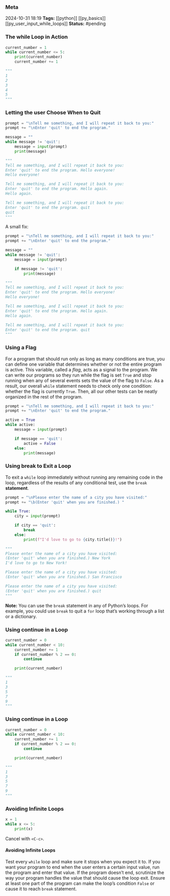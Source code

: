 ### Meta
2024-10-31 18:19
**Tags:** [[python]] [[py_basics]] [[py_user_input_while_loops]]
**Status:** #pending 

### The while Loop in Action
```Python title:example.py
current_number = 1
while current_number <= 5:
	print(current_number)
	current_number += 1

"""
1
2
3
4
5
"""
```

### Letting the user Choose When to Quit
```Python title:example.py
prompt = "\nTell me something, and I will repeat it back to you:"
prompt += "\nEnter 'quit' to end the program."

message = ""
while message != 'quit':
	message = input(prompt)
	print(message)

"""
Tell me something, and I will repeat it back to you:
Enter 'quit' to end the program. Hello everyone!
Hello everyone!

Tell me something, and I will repeat it back to you:
Enter 'quit' to end the program. Hello again.
Hello again.

Tell me something, and I will repeat it back to you:
Enter 'quit' to end the program. quit
quit
"""
```

A small fix:
```Python title:example.py
prompt = "\nTell me something, and I will repeat it back to you:"
prompt += "\nEnter 'quit' to end the program."

message = ""
while message != 'quit':
	message = input(prompt)

	if message != 'quit':
		print(message)

"""
Tell me something, and I will repeat it back to you:
Enter 'quit' to end the program. Hello everyone!
Hello everyone!

Tell me something, and I will repeat it back to you:
Enter 'quit' to end the program. Hello again.
Hello again.

Tell me something, and I will repeat it back to you:
Enter 'quit' to end the program. quit
"""
```

### Using a Flag
For a program that should run only as long as many conditions are true, you can define one variable that determines whether or not the entire program is active. This variable, called a *flag*, acts as a signal to the program. We can write our programs so they run while the flag is set `True` and stop running when any of several events sets the value of the flag to `False`. As a result, our overall `while` statement needs to check only one condition: whether the flag is currently `True`. Then, all our other tests can be neatly organized in the rest of the program.

```Python title:example.py
prompt = "\nTell me something, and I will repeat it back to you:"
prompt += "\nEnter 'quit' to end the program."

active = True
while active:
	message = input(prompt)

	if message == 'quit':
		active = False
	else:
		print(message)
```

### Using break to Exit a Loop
To exit a `while` loop immediately without running any remaining code in the loop, regardless of the results of any conditional test, use the `break` **statement**.

```Python title:example.py
prompt = "\nPlease enter the name of a city you have visited:"
prompt += "\b(Enter 'quit' when you are finished.) "

while True:
	city = input(prompt)

	if city == 'quit':
		break
	else:
		print(f"I'd love to go to {city.title()}!")

"""
Please enter the name of a city you have visited:
(Enter 'quit' when you are finished.) New York
I'd love to go to New York!

Please enter the name of a city you have visited:
(Enter 'quit' when you are finished.) San Francisco

Please enter the name of a city you have visited:
(Enter 'quit' when you are finished.) quit
"""
```

**Note:** You can use the `break` statement in any of Python’s loops. For example, you could use `break` to quit a `for` loop that’s working through a list or a dictionary.

### Using continue in a Loop
```Python title:example.py
current_number = 0
while current_number < 10:
	current_number += 1
	if current_number % 2 == 0:
		continue

	print(current_number)

"""
1
3
5
7
9
"""
```

### Using continue in a Loop
```Python title:example.py
current_number = 0
while current_number < 10:
	current_number += 1
	if current_number % 2 == 0:
		continue

	print(current_number)

"""
1
3
5
7
9
"""
```

### Avoiding Infinite Loops
```Python title:example.py
x = 1
while x <= 5:
	print(x)
```

Cancel with `<C-c>`.

#### Avoiding Infinite Loops
Test every `while` loop and make sure it stops when you expect it to.
If you want your program to end when the user enters a certain input value, run the program and enter that value.
If the program doesn’t end, scrutinize the way your program handles the value that should cause the loop exit.
Ensure at least one part of the program can make the loop’s condition `False` or cause it to reach  `break` statement.